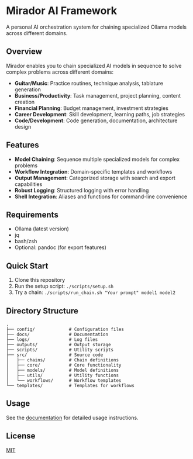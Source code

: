 # Mirador AI Framework

A personal AI orchestration system for chaining specialized Ollama models across different domains.

## Overview

Mirador enables you to chain specialized AI models in sequence to solve complex problems across different domains:

- **Guitar/Music**: Practice routines, technique analysis, tablature generation
- **Business/Productivity**: Task management, project planning, content creation
- **Financial Planning**: Budget management, investment strategies
- **Career Development**: Skill development, learning paths, job strategies
- **Code/Development**: Code generation, documentation, architecture design

## Features

- **Model Chaining**: Sequence multiple specialized models for complex problems
- **Workflow Integration**: Domain-specific templates and workflows
- **Output Management**: Categorized storage with search and export capabilities
- **Robust Logging**: Structured logging with error handling
- **Shell Integration**: Aliases and functions for command-line convenience

## Requirements

- Ollama (latest version)
- jq
- bash/zsh
- Optional: pandoc (for export features)

## Quick Start

1. Clone this repository
2. Run the setup script: `./scripts/setup.sh`
3. Try a chain: `./scripts/run_chain.sh "Your prompt" model1 model2`

## Directory Structure

```
.
├── config/             # Configuration files
├── docs/               # Documentation
├── logs/               # Log files
├── outputs/            # Output storage
├── scripts/            # Utility scripts
├── src/                # Source code
│   ├── chains/         # Chain definitions
│   ├── core/           # Core functionality
│   ├── models/         # Model definitions
│   ├── utils/          # Utility functions
│   └── workflows/      # Workflow templates
└── templates/          # Templates for workflows
```

## Usage

See the [documentation](docs/USAGE.md) for detailed usage instructions.

## License

[MIT](LICENSE)
